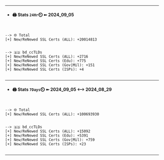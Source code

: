 

---
- #### 🖨️ **Stats** `24Hr`⏲️ ➼ 2024_09_05
```console


--> 🌐 Total
[+] New/ReNewed SSL Certs (ALL): +20014813


--> 🇧🇩 bd_ccTLDs
[+] New/ReNewed SSL Certs (ALL): +2716
[+] New/ReNewed SSL Certs (Edu): +775
[+] New/ReNewed SSL Certs (Gov|Mil): +151
[+] New/ReNewed SSL Certs (ISPs): +4


```

---
- #### 🖨️ **Stats** `7Days`⏲️ ➼ 2024_09_05 <--> 2024_08_29
```console


--> 🌐 Total
[+] New/ReNewed SSL Certs (ALL): +100693930


--> 🇧🇩 bd_ccTLDs
[+] New/ReNewed SSL Certs (ALL): +15092
[+] New/ReNewed SSL Certs (Edu): +5391
[+] New/ReNewed SSL Certs (Gov|Mil): +759
[+] New/ReNewed SSL Certs (ISPs): +23


```

---

